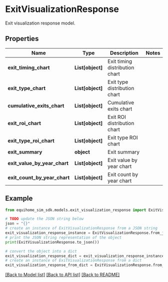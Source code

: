# ExitVisualizationResponse

Exit visualization response model.

## Properties

Name | Type | Description | Notes
------------ | ------------- | ------------- | -------------
**exit_timing_chart** | **List[object]** | Exit timing distribution chart | 
**exit_type_chart** | **List[object]** | Exit type distribution chart | 
**cumulative_exits_chart** | **List[object]** | Cumulative exits chart | 
**exit_roi_chart** | **List[object]** | Exit ROI distribution chart | 
**exit_type_roi_chart** | **List[object]** | Exit type ROI chart | 
**exit_summary** | **object** | Exit summary | 
**exit_value_by_year_chart** | **List[object]** | Exit value by year chart | 
**exit_count_by_year_chart** | **List[object]** | Exit count by year chart | 

## Example

```python
from equihome_sim_sdk.models.exit_visualization_response import ExitVisualizationResponse

# TODO update the JSON string below
json = "{}"
# create an instance of ExitVisualizationResponse from a JSON string
exit_visualization_response_instance = ExitVisualizationResponse.from_json(json)
# print the JSON string representation of the object
print(ExitVisualizationResponse.to_json())

# convert the object into a dict
exit_visualization_response_dict = exit_visualization_response_instance.to_dict()
# create an instance of ExitVisualizationResponse from a dict
exit_visualization_response_from_dict = ExitVisualizationResponse.from_dict(exit_visualization_response_dict)
```
[[Back to Model list]](../README.md#documentation-for-models) [[Back to API list]](../README.md#documentation-for-api-endpoints) [[Back to README]](../README.md)


